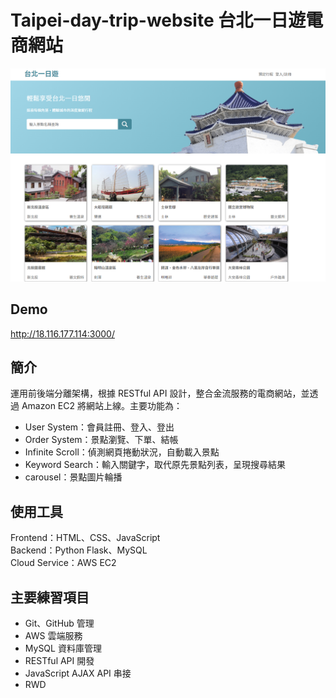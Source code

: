 # Taipei-day-trip-website 台北一日遊電商網站
![](https://github.com/ttiverson3/taipei-day-trip-website/blob/develop/data/imgs/index.png)
## Demo
http://18.116.177.114:3000/
## 簡介
運用前後端分離架構，根據 RESTful API 設計，整合金流服務的電商網站，並透過 Amazon EC2 將網站上線。主要功能為：<br>
- User System：會員註冊、登入、登出
- Order System：景點瀏覽、下單、結帳
- Infinite Scroll：偵測網頁捲動狀況，自動載入景點
- Keyword Search：輸入關鍵字，取代原先景點列表，呈現搜尋結果
- carousel：景點圖片輪播
## 使用工具
Frontend：HTML、CSS、JavaScript <br>
Backend：Python Flask、MySQL <br>
Cloud Service：AWS EC2 <br>
## 主要練習項目
- Git、GitHub 管理
- AWS 雲端服務
- MySQL 資料庫管理
- RESTful API 開發
- JavaScript AJAX API 串接
- RWD
